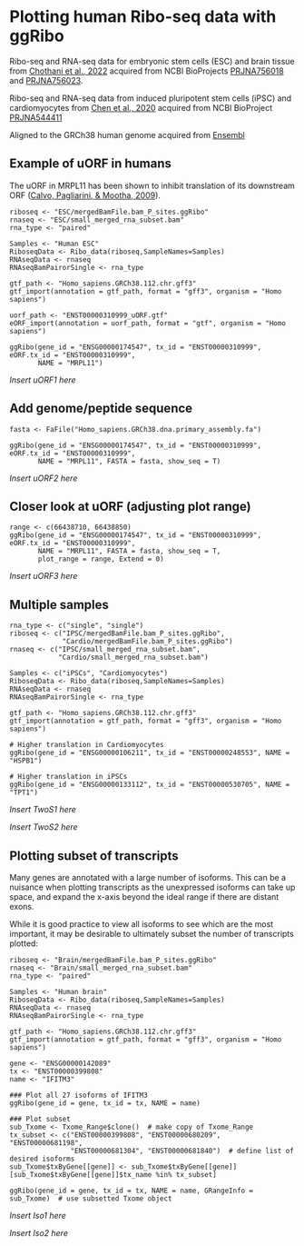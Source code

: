 # Plotting human Ribo-seq data with ggRibo
Ribo-seq and RNA-seq data for embryonic stem cells (ESC) and brain tissue from [Chothani et al., 2022](https://doi.org/10.1016/j.molcel.2022.06.023) acquired from NCBI BioProjects [PRJNA756018](https://www.ncbi.nlm.nih.gov/bioproject/PRJNA756018) and [PRJNA756023](https://www.ncbi.nlm.nih.gov/bioproject/PRJNA756023).

Ribo-seq and RNA-seq data from induced pluripotent stem cells (iPSC) and cardiomyocytes from [Chen et al., 2020](https://www.science.org/doi/10.1126/science.aay0262) acquired from NCBI BioProject [PRJNA544411](https://www.ncbi.nlm.nih.gov/bioproject/PRJNA544411)

Aligned to the GRCh38 human genome acquired from [Ensembl](https://www.ensembl.org/Homo_sapiens/Info/Index)

## Example of uORF in humans
The uORF in MRPL11 has been shown to inhibit translation of its downstream ORF ([Calvo, Pagliarini, & Mootha, 2009](https://www.pnas.org/doi/10.1073/pnas.0810916106)).

```
riboseq <- "ESC/mergedBamFile.bam_P_sites.ggRibo"
rnaseq <- "ESC/small_merged_rna_subset.bam"
rna_type <- "paired"

Samples <- "Human ESC"
RiboseqData <- Ribo_data(riboseq,SampleNames=Samples)
RNAseqData <- rnaseq
RNAseqBamPairorSingle <- rna_type

gtf_path <- "Homo_sapiens.GRCh38.112.chr.gff3"
gtf_import(annotation = gtf_path, format = "gff3", organism = "Homo sapiens")

uorf_path <- "ENST00000310999_uORF.gtf"
eORF_import(annotation = uorf_path, format = "gtf", organism = "Homo sapiens")

ggRibo(gene_id = "ENSG00000174547", tx_id = "ENST00000310999", eORF.tx_id = "ENST00000310999",
       NAME = "MRPL11")
```
_Insert uORF1 here_

## Add genome/peptide sequence
```
fasta <- FaFile("Homo_sapiens.GRCh38.dna.primary_assembly.fa")

ggRibo(gene_id = "ENSG00000174547", tx_id = "ENST00000310999", eORF.tx_id = "ENST00000310999",
       NAME = "MRPL11", FASTA = fasta, show_seq = T)
```
_Insert uORF2 here_

## Closer look at uORF (adjusting plot range)
```
range <- c(66438710, 66438850)
ggRibo(gene_id = "ENSG00000174547", tx_id = "ENST00000310999", eORF.tx_id = "ENST00000310999",
       NAME = "MRPL11", FASTA = fasta, show_seq = T,
       plot_range = range, Extend = 0)
```
_Insert uORF3 here_

## Multiple samples
```
rna_type <- c("single", "single")
riboseq <- c("IPSC/mergedBamFile.bam_P_sites.ggRibo",
             "Cardio/mergedBamFile.bam_P_sites.ggRibo")
rnaseq <- c("IPSC/small_merged_rna_subset.bam",
            "Cardio/small_merged_rna_subset.bam")

Samples <- c("iPSCs", "Cardiomyocytes")
RiboseqData <- Ribo_data(riboseq,SampleNames=Samples)
RNAseqData <- rnaseq
RNAseqBamPairorSingle <- rna_type

gtf_path <- "Homo_sapiens.GRCh38.112.chr.gff3"
gtf_import(annotation = gtf_path, format = "gff3", organism = "Homo sapiens")

# Higher translation in Cardiomyocytes
ggRibo(gene_id = "ENSG00000106211", tx_id = "ENST00000248553", NAME = "HSPB1")

# Higher translation in iPSCs
ggRibo(gene_id = "ENSG00000133112", tx_id = "ENST00000530705", NAME = "TPT1")
```
_Insert TwoS1 here_

_Insert TwoS2 here_

## Plotting subset of transcripts
Many genes are annotated with a large number of isoforms.
This can be a nuisance when plotting transcripts as the unexpressed isoforms can take up space,
and expand the x-axis beyond the ideal range if there are distant exons.

While it is good practice to view all isoforms to see which are the most important, it may be desirable to ultimately subset the number of transcripts plotted:

```
riboseq <- "Brain/mergedBamFile.bam_P_sites.ggRibo"
rnaseq <- "Brain/small_merged_rna_subset.bam"
rna_type <- "paired"

Samples <- "Human brain"
RiboseqData <- Ribo_data(riboseq,SampleNames=Samples)
RNAseqData <- rnaseq
RNAseqBamPairorSingle <- rna_type

gtf_path <- "Homo_sapiens.GRCh38.112.chr.gff3"
gtf_import(annotation = gtf_path, format = "gff3", organism = "Homo sapiens")

gene <- "ENSG00000142089"
tx <- "ENST00000399808"
name <- "IFITM3"

### Plot all 27 isoforms of IFITM3
ggRibo(gene_id = gene, tx_id = tx, NAME = name)

### Plot subset
sub_Txome <- Txome_Range$clone()  # make copy of Txome_Range
tx_subset <- c("ENST00000399808", "ENST00000680209", "ENST00000681198",
               "ENST00000681304", "ENST00000681840")  # define list of desired isoforms
sub_Txome$txByGene[[gene]] <- sub_Txome$txByGene[[gene]][sub_Txome$txByGene[[gene]]$tx_name %in% tx_subset]

ggRibo(gene_id = gene, tx_id = tx, NAME = name, GRangeInfo = sub_Txome)  # use subsetted Txome object

```
_Insert Iso1 here_

_Insert Iso2 here_
